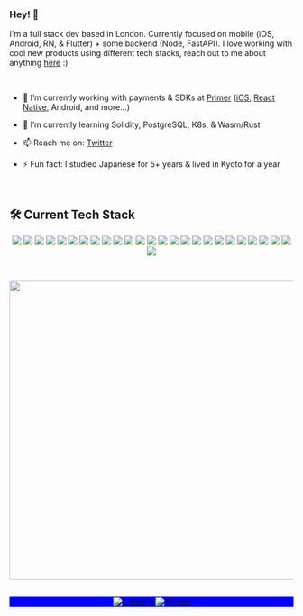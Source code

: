 ### Hey! 👋

I'm a full stack dev based in London. Currently focused on mobile (iOS, Android, RN, & Flutter) + some backend (Node, FastAPI). I love working with cool new products using different tech stacks, reach out to me about anything [here](https://github.com/ceriksson/ceriksson/issues) :)

<br>

- 🔭 I’m currently working with payments & SDKs at [Primer](https://github.com/primer-io) ([iOS](./), [React Native](./), Android, and more...)

- 🌱 I’m currently learning Solidity, PostgreSQL, K8s, & Wasm/Rust

- 📫 Reach me on: [Twitter](https://twitter.com/CarlFredrikAll)

- ⚡ Fun fact: I studied Japanese for 5+ years & lived in Kyoto for a year

<br>

## 🛠 Current Tech Stack

<p align="center">
  <img src="https://img.shields.io/badge/-JavaScript-05122A?style=flat&logo=javascript">
  <img src="https://img.shields.io/badge/-TypeScript-05122A?style=flat&logo=typeScript">
  <img src="https://img.shields.io/badge/-Sass-05122A?style=flat&logo=sass">
  <img src="https://img.shields.io/badge/-tailwindcss-05122A?style=flat&logo=tailwindcss">
  <img src="https://img.shields.io/badge/-Nodejs-05122A?style=flat&logo=node.js">
  <img src="https://img.shields.io/badge/-Nextjs-05122A?style=flat&logo=next.js">
  <img src="https://img.shields.io/badge/-React-05122A?style=flat&logo=react">
  <img src="https://img.shields.io/badge/-Storybook-05122A?style=flat&logo=storybook">
  <img src="https://img.shields.io/badge/-Python-05122A?style=flat&logo=python">
  <img src="https://img.shields.io/badge/-FastAPI-05122A?style=flat&logo=fastapi">
  <img src="https://img.shields.io/badge/-Swift-05122A?style=flat&logo=swift">
  <img src="https://img.shields.io/badge/-iOS-05122A?style=flat&logo=apple">
  <img src="https://img.shields.io/badge/-Kotlin-05122A?style=flat&logo=kotlin">
  <img src="https://img.shields.io/badge/-Android-05122A?style=flat&logo=android">
  <img src="https://img.shields.io/badge/-Dart-05122A?style=flat&logo=dart">
  <img src="https://img.shields.io/badge/-Flutter-05122A?style=flat&logo=flutter&logoColor=lightblue">
  <img src="https://img.shields.io/badge/-React%20Native-05122A?style=flat&logo=react">
  <img src="https://img.shields.io/badge/-GCP-05122A?style=flat&logo=googlecloud">
  <img src="https://img.shields.io/badge/-Firebase-05122A?style=flat&logo=firebase">
  <img src="https://img.shields.io/badge/-AWS-05122A?style=flat&logo=amazonaws">
  <img src="https://img.shields.io/badge/-Docker-05122A?style=flat&logo=docker">
  <img src="https://img.shields.io/badge/-Jenkins-05122A?style=flat&logo=jenkins">
  <img src="https://img.shields.io/badge/-Github%20Actions-05122A?style=flat&logo=github">
  <img src="https://img.shields.io/badge/-CircleCI-05122A?style=flat&logo=circleci">
  <img src="https://img.shields.io/badge/-Git-05122A?style=flat&logo=git">
  <img src="https://img.shields.io/badge/-Figma-05122A?style=flat&logo=figma">
</p>

<br />

<p align="center">
  <img width="530em" src="https://github-readme-stats.vercel.app/api?username=ceriksson&theme=github_dark&show_icons=true&hide_border=true&include_all_commits=true&count_private=true">
</p>

##

<p align="center" style="background:blue">
  <a href="https://www.linkedin.com/in/cf-eriksson/" target="_blank">
    <img align="center" src="https://img.shields.io/badge/-Carl%20Fredrik%20Eriksson-05122A?style=flat&logo=linkedin" alt="Linkedin"/>
  </a>
  <a href="https://twitter.com/CarlFredrikAll" target="_blank">
    <img align="center" src="https://img.shields.io/badge/-CarlFredrikAll-05122A?style=flat&logo=twitter" alt="Twitter"/>
  </a>
</p>

